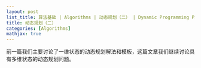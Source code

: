 ```yaml
---
layout: post
list_title: 算法基础 | Algorithms | 动态规划（二） | Dynamic Programming Part 2
title: 动态规划（二）
categories: [Algorithms]
mathjax: true
---
```


前一篇我们主要讨论了一维状态的动态规划解法和模板，这篇文章我们继续讨论具有多维状态的动态规划问题。



